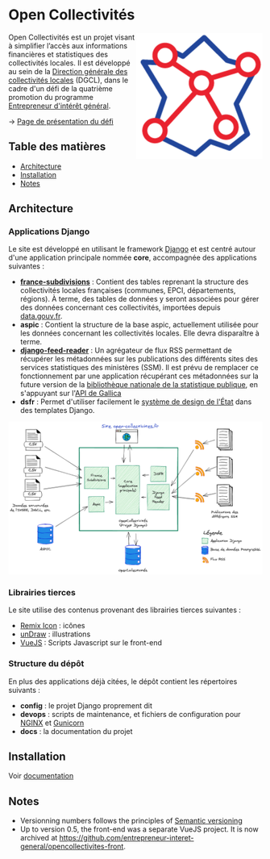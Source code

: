 # Open Collectivités
<img align="right" width="250" src="open-collectivites.png?raw=true" title="Open Collectivités" alt="" />


Open Collectivités est un projet visant à simplifier l’accès aux informations financières et statistiques des collectivités locales. Il est développé au sein de la [Direction générale des collectivités locales](https://www.collectivites-locales.gouv.fr/) (DGCL), dans le cadre d'un défi de la quatrième promotion du programme [Entrepreneur d'intérêt général](https://entrepreneur-interet-general.etalab.gouv.fr/).

→ [Page de présentation du défi](https://entrepreneur-interet-general.etalab.gouv.fr/defis/2020/open-collectivites.html)

## Table des matières
* [Architecture](#architecture)
* [Installation](#installation)
* [Notes](#notes)

<a name="architecture"></a>
## Architecture
### Applications Django
Le site est développé en utilisant le framework [Django](https://www.djangoproject.com/) et est centré autour d'une application principale nommée **core**, accompagnée des applications suivantes :

- **[france-subdivisions](https://github.com/Ash-Crow/django-france-subdivisions)** : Contient des tables reprenant la structure des collectivités locales françaises (communes, EPCI, départements, régions). À terme, des tables de données y seront associées pour gérer des données concernant ces collectivités, importées depuis [data.gouv.fr](https://www.data.gouv.fr/fr/).
- **aspic** : Contient la structure de la base aspic, actuellement utilisée pour les données concernant les collectivités locales. Elle devra disparaître à terme.
- **[django-feed-reader](https://github.com/Ash-Crow/django-feed-reader)** : Un agrégateur de flux RSS permettant de récupérer les métadonnées sur les publications des différents sites des services statistiques des ministères (SSM). Il est prévu de remplacer ce fonctionnement par une application récupérant ces métadonnées sur la future version de la [bibliothèque nationale de la statistique publique](https://www.insee.fr/fr/information/1303569), en s'appuyant sur l'[API de Gallica](https://api.bnf.fr/fr/api-gallica-de-recherche)
- **dsfr** : Permet d'utiliser facilement le [système de design de l'État](https://gouvfr.atlassian.net/wiki/spaces/DB/overview) dans des templates Django.

![Application schema](docs/oc-app-schema.png?raw=true "Application schema")

### Librairies tierces
Le site utilise des contenus provenant des librairies tierces suivantes :
- [Remix Icon](https://remixicon.com/) : icônes
- [unDraw](https://undraw.co/) : illustrations
- [VueJS](https://vuejs.org/) : Scripts Javascript sur le front-end

### Structure du dépôt
En plus des applications déjà citées, le dépôt contient les répertoires suivants :
- **config** : le projet Django proprement dit
- **devops** : scripts de maintenance, et fichiers de configuration pour [NGINX](https://www.nginx.com/) et [Gunicorn](https://gunicorn.org/)
- **docs** : la documentation du projet

<a name="installation"></a>
## Installation
Voir [documentation](INSTALL.md)

<a name="notes"></a>
## Notes
- Versionning numbers follows the principles of [Semantic versioning](https://semver.org/)
- Up to version 0.5, the front-end was a separate VueJS project. It is now archived at https://github.com/entrepreneur-interet-general/opencollectivites-front.
